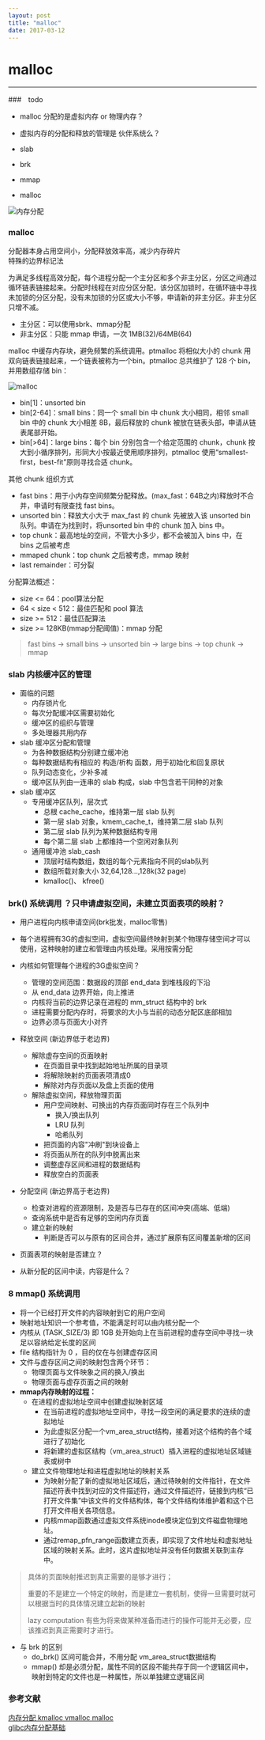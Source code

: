 ```yaml
---
layout: post
title: "malloc"
date: 2017-03-12
---
```


# malloc
---
###　todo

* malloc 分配的是虚拟内存 or 物理内存？
* 虚拟内存的分配和释放的管理是 伙伴系统么？

* slab
* brk
* mmap
* malloc

![内存分配](http://i.imgur.com/SOOTIrS.png)

### malloc 
分配器本身占用空间小，分配释放效率高，减少内存碎片  
特殊的边界标记法  

为满足多线程高效分配，每个进程分配一个主分区和多个非主分区，分区之间通过循环链表链接起来。分配时线程在对应分区分配，该分区加锁时，在循环链中寻找未加锁的分区分配，没有未加锁的分区或大小不够，申请新的非主分区。非主分区只增不减。

* 主分区：可以使用sbrk、mmap分配
* 非主分区：只能 mmap 申请，一次 1MB(32)/64MB(64)

malloc 中缓存内存块，避免频繁的系统调用。ptmalloc 将相似大小的 chunk 用双向链表链接起来，一个链表被称为一个bin。ptmalloc 总共维护了 128 个 bin，并用数组存储 bin：

![malloc](http://i.imgur.com/vh6ppwX.png)  

* bin[1]：unsorted bin
* bin[2-64]：small bins：同一个 small bin 中 chunk 大小相同，相邻 small bin 中的 chunk 大小相差 8B，最后释放的 chunk 被放在链表头部，申请从链表尾部开始。
* bin[>64]：large bins：每个 bin 分别包含一个给定范围的 chunk，chunk 按大到小循序排列，形同大小按最近使用顺序排列，ptmalloc 使用“smallest-first，best-fit”原则寻找合适 chunk。

其他 chunk 组织方式

* fast bins：用于小内存空间频繁分配释放。(max_fast：64B之内)释放时不合并，申请时有限查找 fast bins。
* unsorted bin：释放大小大于 max_fast 的 chunk 先被放入该 unsorted bin 队列。申请在为找到时，将unsorted bin 中的 chunk 加入 bins 中。
* top chunk：最高地址的空间，不管大小多少，都不会被加入 bins 中，在 bins 之后被考虑
* mmaped chunk：top chunk 之后被考虑，mmap 映射
* last remainder：可分裂

分配算法概述：

* size <= 64：pool算法分配
* 64 < size < 512：最佳匹配和 pool 算法
* size >= 512：最佳匹配算法
* size >= 128KB(mmap分配阈值)：mmap 分配

> fast bins -> small bins -> unsorted bin -> large bins -> top chunk -> mmap

### slab 内核缓冲区的管理
* 面临的问题
	* 内存锁片化
	* 每次分配缓冲区需要初始化
	* 缓冲区的组织与管理
	* 多处理器共用内存
* slab 缓冲区分配和管理
	* 为各种数据结构分别建立缓冲池
	* 每种数据结构有相应的 构造/析构 函数，用于初始化和回复原状
	* 队列动态变化，少补多减
	* 缓冲区队列由一连串的 slab 构成，slab 中包含若干同种的对象
* slab 缓冲区
	* 专用缓冲区队列，层次式
		* 总根 cache_cache，维持第一层 slab 队列
		* 第一层 slab 对象，kmem_cache_t，维持第二层 slab 队列
		* 第二层 slab 队列为某种数据结构专用
		* 每个第二层 slab 上都维持一个空闲对象队列
	* 通用缓冲池 slab_cash
		* 顶层时结构数组，数组的每个元素指向不同的slab队列
		* 数组所载对象大小 32,64,128...,128k(32 page)
		* kmalloc()、 kfree()

### brk() 系统调用 ？只申请虚拟空间，未建立页面表项的映射？
* 用户进程向内核申请空间(brk批发，malloc零售)
* 每个进程拥有3G的虚拟空间，虚拟空间最终映射到某个物理存储空间才可以使用，这种映射的建立和管理由内核处理。采用按需分配
* 内核如何管理每个进程的3G虚拟空间？
	* 管理的空间范围：数据段的顶部 end_data 到堆栈段的下沿
	* 从 end_data 边界开始，向上推进
	* 内核将当前的边界记录在进程的 mm_struct 结构中的 brk
	* 进程需要分配内存时，将要求的大小与当前的动态分配区底部相加
	* 边界必须与页面大小对齐
* 释放空间 (新边界低于老边界)
	* 解除虚存空间的页面映射
		* 在页面目录中找到起始地址所属的目录项
		* 将解除映射的页面表项清成0
		* 解除对内存页面以及盘上页面的使用
	* 解除虚拟空间，释放物理页面
		* 用户空间映射、可换出的内存页面同时存在三个队列中
			* 换入/换出队列
			* LRU 队列
			* 哈希队列
		* 把页面的内容"冲刷"到块设备上
		* 将页面从所在的队列中脱离出来
		* 调整虚存区间和进程的数据结构
		* 释放空白的页面表
* 分配空间 (新边界高于老边界)
	* 检查对进程的资源限制，及是否与已存在的区间冲突(高端、低端)
	* 查询系统中是否有足够的空闲内存页面
	* 建立新的映射
		* 判断是否可以与原有的区间合并，通过扩展原有区间覆盖新增的区间

* 页面表项的映射是否建立？
* 从新分配的区间中读，内容是什么？
### 8 mmap() 系统调用
* 将一个已经打开文件的内容映射到它的用户空间
* 映射地址知识一个参考值，不能满足时可以由内核分配一个
* 内核从 (TASK_SIZE/3) 即 1GB 处开始向上在当前进程的虚存空间中寻找一块足以容纳给定长度的区间
* file 结构指针为 0 ，目的仅在与创建虚存区间
* 文件与虚存区间之间的映射包含两个环节：
	* 物理页面与文件映象之间的换入/换出
	* 物理页面与虚存页面之间的映射
* **mmap内存映射的过程：**
	* 在进程的虚拟地址空间中创建虚拟映射区域
		* 在当前进程的虚拟地址空间中，寻找一段空闲的满足要求的连续的虚拟地址
		* 为此虚拟区分配一个vm_area_struct结构，接着对这个结构的各个域进行了初始化
		* 将新建的虚拟区结构（vm_area_struct）插入进程的虚拟地址区域链表或树中
	* 建立文件物理地址和进程虚拟地址的映射关系
		* 为映射分配了新的虚拟地址区域后，通过待映射的文件指针，在文件描述符表中找到对应的文件描述符，通过文件描述符，链接到内核“已打开文件集”中该文件的文件结构体，每个文件结构体维护着和这个已打开文件相关各项信息。
		* 内核mmap函数通过虚拟文件系统inode模块定位到文件磁盘物理地址。
		* 通过remap_pfn_range函数建立页表，即实现了文件地址和虚拟地址区域的映射关系。此时，这片虚拟地址并没有任何数据关联到主存中。
		
>具体的页面映射推迟到真正需要的是够才进行；
>
>重要的不是建立一个特定的映射，而是建立一套机制，使得一旦需要时就可以根据当时的具体情况建立起新的映射
>
>lazy computation 有些为将来做某种准备而进行的操作可能并无必要，应该推迟到真正需要时才进行。

* 与 brk 的区别
	* do_brk() 区间可能合并，不用分配 vm_area_struct数据结构
	* mmap() 却是必须分配，属性不同的区段不能共存于同一个逻辑区间中，映射到特定的文件也是一种属性，所以单独建立逻辑区间

### 参考文献

[内存分配 kmalloc vmalloc malloc](http://blog.leanote.com/post/804305986@qq.com/%E5%86%85%E5%AD%98%E5%88%86%E9%85%8D)  
[glibc内存分配基础](http://www.hulkdev.com/posts/glibc-basic)
